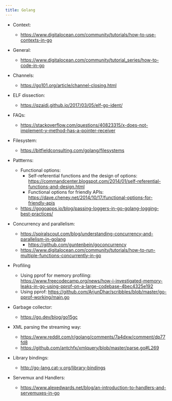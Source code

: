 ```yaml
---
title: Golang
---
```


- Context:
  - https://www.digitalocean.com/community/tutorials/how-to-use-contexts-in-go

- General:
  - https://www.digitalocean.com/community/tutorial_series/how-to-code-in-go

- Channels:
  - https://go101.org/article/channel-closing.html

- ELF dissection:
  - https://qzaidi.github.io/2017/03/05/elf-go-ident/

- FAQs:
  - https://stackoverflow.com/questions/40823315/x-does-not-implement-y-method-has-a-pointer-receiver

- Filesystem:
  - https://bitfieldconsulting.com/golang/filesystems

- Pattterns:
  - Functional options:
    - Self-referential functions and the design of options: https://commandcenter.blogspot.com/2014/01/self-referential-functions-and-design.html
    - Functional options for friendly APIs: https://dave.cheney.net/2014/10/17/functional-options-for-friendly-apis
  - https://gogoapps.io/blog/passing-loggers-in-go-golang-logging-best-practices/

- Concurrency and parallelism:
  - https://spiralscout.com/blog/understanding-concurrency-and-parallelism-in-golang
    - https://github.com/guntenbein/goconcurrency
  - https://www.digitalocean.com/community/tutorials/how-to-run-multiple-functions-concurrently-in-go

- Profiling
  - Using pprof for memory profiling: https://www.freecodecamp.org/news/how-i-investigated-memory-leaks-in-go-using-pprof-on-a-large-codebase-4bec4325e192
  - Using pprof: https://github.com/ArjunDhar/scribbles/blob/master/go-pprof-working/main.go

- Garbage collector:
  - https://go.dev/blog/go15gc

- XML parsing the streaming way:
  - https://www.reddit.com/r/golang/comments/7a4dxw/comment/dp77fd8
  - https://github.com/antchfx/xmlquery/blob/master/parse.go#L269

- Library bindings:
  - http://go-lang.cat-v.org/library-bindings

- Servemux and Handlers:
  - https://www.alexedwards.net/blog/an-introduction-to-handlers-and-servemuxes-in-go
